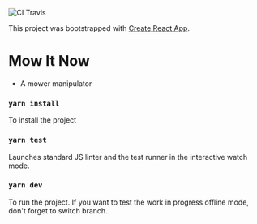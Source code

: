 ![CI Travis](https://travis-ci.com/alapasset/MowItNow.svg?branch=master)

This project was bootstrapped with [Create React App](https://github.com/facebook/create-react-app).

# Mow It Now

* A mower manipulator

### `yarn install`

To install the project

### `yarn test`

Launches standard JS linter and the test runner in the interactive watch mode.

### `yarn dev`

To run the project. If you want to test the work in progress offline mode, don't forget to switch branch.